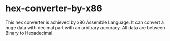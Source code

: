 # hex-converter-by-x86
This hex converter is achieved by x86 Assemble Language. It can convert a huge data with decimal part with an arbitrary accuracy. All data are between Binary to Hexadecimal.
